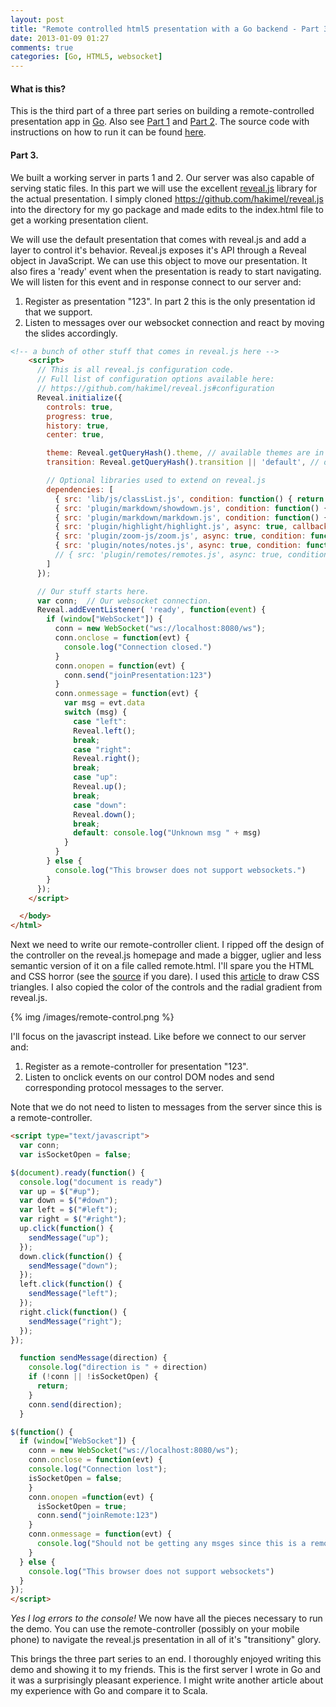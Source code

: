 ```yaml
---
layout: post
title: "Remote controlled html5 presentation with a Go backend - Part 3"
date: 2013-01-09 01:27
comments: true
categories: [Go, HTML5, websocket]
---
```


#### What is this?
This is the third part of a three part series on building a remote-controlled presentation app in [Go](http://golang.org). Also see [Part 1](/blog/2013/01/08/remote-controlled-html5-presentation-with-a-go-backend-part-1/) and [Part 2](/blog/2013/01/09/remote-controlled-html5-presentation-with-a-go-backend-part-2/). The source code with instructions on how to run it can be found [here](https://github.com/RajivKurian/remote-presentation).

#### Part 3.
We built a working server in parts 1 and 2. Our server was also capable of serving static files. In this part we will use the excellent [reveal.js](https://github.com/hakimel/reveal.js) library for the actual presentation. I simply cloned https://github.com/hakimel/reveal.js into the directory for my go package and made edits to the index.html file to get a working presentation client.

We will use the default presentation that comes with reveal.js and add a layer to control it's behavior. Reveal.js exposes it's API through a Reveal object in JavaScript. We can use this object to move our presentation. It also fires a 'ready' event when the presentation is ready to start navigating. We will listen for this event and in response connect to our server and:

1.  Register as presentation "123". In part 2 this is the only presentation id that we support.
2.  Listen to messages over our websocket connection and react by moving the slides accordingly.

``` html index.html
<!-- a bunch of other stuff that comes in reveal.js here -->
    <script>
      // This is all reveal.js configuration code.
      // Full list of configuration options available here:
      // https://github.com/hakimel/reveal.js#configuration
      Reveal.initialize({
        controls: true,
        progress: true,
        history: true,
        center: true,

        theme: Reveal.getQueryHash().theme, // available themes are in /css/theme
        transition: Reveal.getQueryHash().transition || 'default', // default/cube/page/concave/zoom/linear/none

        // Optional libraries used to extend on reveal.js
        dependencies: [
          { src: 'lib/js/classList.js', condition: function() { return !document.body.classList; } },
          { src: 'plugin/markdown/showdown.js', condition: function() { return !!document.querySelector( '[data-markdown]' ); } },
          { src: 'plugin/markdown/markdown.js', condition: function() { return !!document.querySelector( '[data-markdown]' ); } },
          { src: 'plugin/highlight/highlight.js', async: true, callback: function() { hljs.initHighlightingOnLoad(); } },
          { src: 'plugin/zoom-js/zoom.js', async: true, condition: function() { return !!document.body.classList; } },
          { src: 'plugin/notes/notes.js', async: true, condition: function() { return !!document.body.classList; } }
          // { src: 'plugin/remotes/remotes.js', async: true, condition: function() { return !!document.body.classList; } }
        ]
      });

      // Our stuff starts here.
      var conn;  // Our websocket connection.
      Reveal.addEventListener( 'ready', function(event) {
        if (window["WebSocket"]) {
          conn = new WebSocket("ws://localhost:8080/ws");
          conn.onclose = function(evt) {
            console.log("Connection closed.")
          }
          conn.onopen = function(evt) {
            conn.send("joinPresentation:123")
          }
          conn.onmessage = function(evt) {
            var msg = evt.data
            switch (msg) {
              case "left":
              Reveal.left();
              break;
              case "right":
              Reveal.right();
              break;
              case "up":
              Reveal.up();
              break;
              case "down":
              Reveal.down();
              break;
              default: console.log("Unknown msg " + msg)
            }
          }
        } else {
          console.log("This browser does not support websockets.")
        }
      });
    </script>

  </body>
</html>
```
Next we need to write our remote-controller client. I ripped off the design of the controller on the reveal.js homepage and made a bigger, uglier and less semantic version of it on a file called remote.html. I'll spare you the HTML and CSS horror (see the [source](https://github.com/RajivKurian/remote-presentation/blob/master/remote.html) if you dare). I used this [article](http://css-tricks.com/snippets/css/css-triangle/) to draw CSS triangles. I also copied the color of the controls and the radial gradient from reveal.js. 

{% img /images/remote-control.png %}

I'll focus on the javascript instead. Like before we connect to our server and:

1.  Register as a remote-controller for presentation "123".
2.  Listen to onclick events on our control DOM nodes and send corresponding protocol messages to the server.

Note that we do not need to listen to messages from the server since this is a remote-controller.

``` html remote.html
<script type="text/javascript">
  var conn;
  var isSocketOpen = false;

$(document).ready(function() {
  console.log("document is ready")
  var up = $("#up");
  var down = $("#down");
  var left = $("#left");
  var right = $("#right");
  up.click(function() {
    sendMessage("up");
  });
  down.click(function() {
    sendMessage("down");
  });
  left.click(function() {
    sendMessage("left");
  });
  right.click(function() {
    sendMessage("right");
  });
});

  function sendMessage(direction) {
    console.log("direction is " + direction)
    if (!conn || !isSocketOpen) {
      return;
    }
    conn.send(direction);
  }

$(function() {
  if (window["WebSocket"]) {
    conn = new WebSocket("ws://localhost:8080/ws");
    conn.onclose = function(evt) {
    console.log("Connection lost");
    isSocketOpen = false;
    }
    conn.onopen =function(evt) {
      isSocketOpen = true;
      conn.send("joinRemote:123")
    }
    conn.onmessage = function(evt) {
      console.log("Should not be getting any msges since this is a remote." + evt.data)
    }
  } else {
    console.log("This browser does not support websockets")
  }
});
</script>
```
*Yes I log errors to the console!* We now have all the pieces necessary to run the demo. You can use the remote-controller (possibly on your mobile phone) to navigate the reveal.js presentation in all of it's "transitiony" glory.

This brings the three part series to an end. I thoroughly enjoyed writing this demo and showing it to my friends. This is the first server I wrote in Go and it was a surprisingly pleasant experience. I might write another article about my experience with Go and compare it to Scala. 